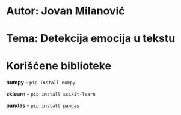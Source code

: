 # Autor: Jovan Milanović

# Tema: Detekcija emocija u tekstu

# Korišćene biblioteke

**numpy**  - ```pip install numpy```

**sklearn** - ```pip install scikit-learn```

**pandas** - ```pip install pandas```